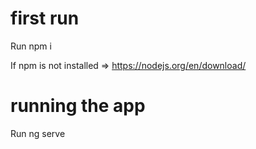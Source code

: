 # first run

Run npm i

If npm is not installed => https://nodejs.org/en/download/

# running the app

Run ng serve
